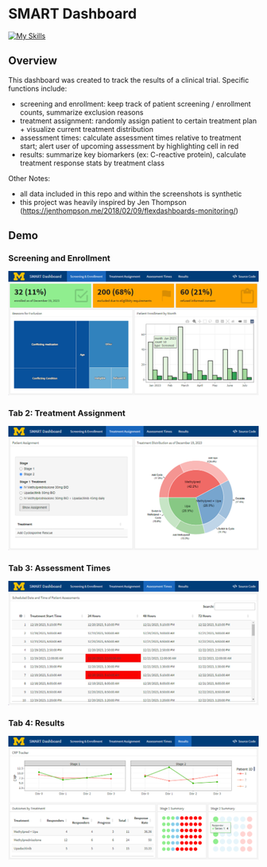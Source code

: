 # SMART Dashboard

[![My Skills](https://skillicons.dev/icons?i=r,html,css&theme=light)](https://skillicons.dev)

## Overview

This dashboard was created to track the results of a clinical trial. Specific functions include:

- screening and enrollment: keep track of patient screening / enrollment counts, summarize exclusion reasons 
- treatment assignment: randomly assign patient to certain treatment plan + visualize current treatment distribution
- assessment times: calculate assessment times relative to treatment start; alert user of upcoming assessment by highlighting cell in red
- results: summarize key biomarkers (ex: C-reactive protein), calculate treatment response stats by treatment class

Other Notes: 
- all data included in this repo and within the screenshots is synthetic
- this project was heavily inspired by Jen Thompson (https://jenthompson.me/2018/02/09/flexdashboards-monitoring/)

## Demo

### Screening and Enrollment

![Tab 1: Screening and Enrollment](/images/snr.png)

### Tab 2: Treatment Assignment

![Tab 2: Treatment Assignment](/images/treatment.png)

### Tab 3: Assessment Times

![Tab 3: Assessment Times](/images/assessment.png)

### Tab 4: Results

![Tab 4: Outcomes](/images/results.png)



